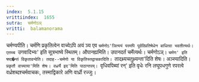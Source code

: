 ```yaml
---
index:  5.1.15
vrittiindex:  1655
sutra:  चर्मणोऽञ्
vritti:  balamanorama 
---
```


चर्मण्यपीति। चर्मणि प्रकृतित्वेन वाच्येऽपि अयं ञ्य एव `चर्मणोऽ'ञित्ययं परमपि पूर्वविप्रतिषेधेन बाधित्वा भवतीत्यर्थः। एतच्च `उगवादिभ्यः' इति सूत्रभाष्ये स्थितम्। औपानह्यमिति। उपानदर्तं चर्मेत्यर्थः। चर्मणोऽञ्। `चर्मण' इति षष्ठ�न्तं विकृतावन्वेति। तदाह--चर्मणो या विकृतिस्तद्वाचकादिति। `तादथ्र्यचतुथ्र्यन्ता'दिति शेषः। अञ्स्यादिति। `प्रकृतौ वाच्याया'मिति शेषः। वध्रर्यै इद'मिति पाठान्तरम्। `वृधिवपिब्यां रन्' इति वृधेः रनि लघूपधगुणे रपरत्वे वर्ध्रशब्दश्चर्मवाचकः, तस्माद्विकारे अणि वार्ध्री रज्जुः।

